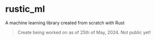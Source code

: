 # rustic_ml

A machine learning library created from scratch with Rust

> Create being worked on as of 25th of May, 2024. Not public yet!

